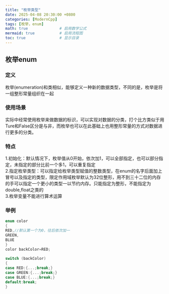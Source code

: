 ```yaml
---
title: "枚举类型"
date: 2025-04-08 20:30:00 +0800
categories: [ModernCpp]
tags: [枚举，enum]
math: true              # 启用数学公式
mermaid: true           # 启用流程图
toc: true               # 显示目录
---
```

## 枚举enum
### 定义
枚举(enumeration)和类相似，能够定义一种新的数据类型，不同的是，枚举是将一组整形常量组织在一起
### 使用场景
实际中经常使用枚举来做数据的标识，可以实现对数据的分类，打个比方类似于用Ture和False区分是与非，而枚举也可以在此基础上也用整形常量的方式对数据进行更多的分类。
### 特点
1.初始化：默认情况下，枚举值从0开始，依次加1，可以全部指定，也可以部分指定，未指定的部分比前一个多1，可以重复指定  
2.指定枚举类型：可以指定给枚举类型赋值的整数类型，在enum的名字后面加上冒号以及指定的类型，限定作用域枚举默认为32位整形，用不到三十二位的内存的手可以指定一个更小的类型一以节约内存。只能指定为整形，不能指定为double,float之类的  
3.枚举变量不能进行算术运算
### 举例  
```cpp  
enum color
{
RED,//默认第一个为0，往后依次加一
GREEN,
BLUE
}
color backColor=RED;
 
switch (backColor)
{ 
case RED:{...;break;}
case GREEN:{...;break;}
case BLUE:{...;break;}
default:break;
}
```
